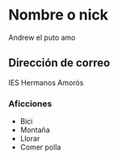 # Nombre o nick

Andrew el puto amo 

## Dirección de correo

IES Hermanos Amorós

### Aficciones

- Bici
- Montaña
- Llorar
- Comer polla

